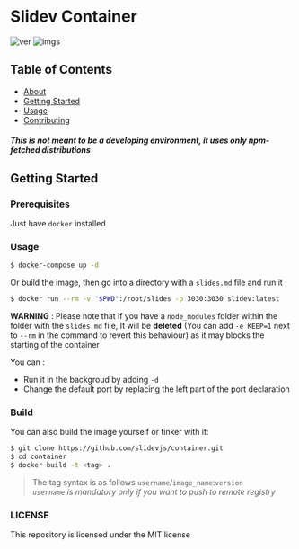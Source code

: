# Slidev Container
![ver](https://shields.io/docker/v/stig124/slidev?arch=amd64&sort=semver) ![imgs](https://shields.io/docker/pulls/stig124/slidev)
## Table of Contents

- [About](#about)
- [Getting Started](#getting_started)
- [Usage](#usage)
- [Contributing](../CONTRIBUTING.md)

##### *This is not meant to be a developing environment, it uses only npm-fetched distributions*

## Getting Started <a name = "getting_started"></a>

### Prerequisites

Just have `docker` installed

### Usage

```bash
$ docker-compose up -d
```

Or build the image, then go into a directory with a `slides.md` file and run it :

```bash
$ docker run --rm -v "$PWD":/root/slides -p 3030:3030 slidev:latest
```

**WARNING** : Please note that if you have a `node_modules` folder within the folder with the `slides.md` file, It will be **deleted** (You can add `-e KEEP=1` next to `--rm` in the command to revert this behaviour) as it may blocks the starting of the container


You can :

- Run it in the backgroud by adding `-d`
- Change the default port by replacing the left part of the port declaration

### Build

You can also build the image yourself or tinker with it:

```bash
$ git clone https://github.com/slidevjs/container.git
$ cd container
$ docker build -t <tag> .
```

> The tag syntax is as follows `username`/`image_name`:`version`  
> *`username` is mandatory only if you want to push to remote registry*

### LICENSE

This repository is licensed under the MIT license
